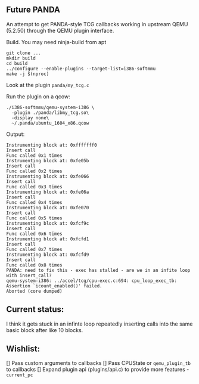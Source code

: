 Future PANDA
----
An attempt to get PANDA-style TCG callbacks working in upstream QEMU (5.2.50) through
the QEMU plugin interface.


Build. You may need ninja-build from apt
```
git clone ...
mkdir build
cd build
../configure --enable-plugins --target-list=i386-softmmu
make -j $(nproc)
```

Look at the plugin `panda/my_tcg.c`

Run the plugin on a qcow:
```
./i386-softmmu/qemu-system-i386 \
  -plugin ./panda/libmy_tcg.so\
  -display none\
  ~/.panda/ubuntu_1604_x86.qcow
```

Output:
```
Instrumenting block at: 0xfffffff0
Insert call
Func called 0x1 times
Instrumenting block at: 0xfe05b
Insert call
Func called 0x2 times
Instrumenting block at: 0xfe066
Insert call
Func called 0x3 times
Instrumenting block at: 0xfe06a
Insert call
Func called 0x4 times
Instrumenting block at: 0xfe070
Insert call
Func called 0x5 times
Instrumenting block at: 0xfcf9c
Insert call
Func called 0x6 times
Instrumenting block at: 0xfcfd1
Insert call
Func called 0x7 times
Instrumenting block at: 0xfcfd9
Insert call
Func called 0x8 times
PANDA: need to fix this - exec has stalled - are we in an infite loop with insert_call?
qemu-system-i386: ../accel/tcg/cpu-exec.c:694: cpu_loop_exec_tb: Assertion `icount_enabled()' failed.
Aborted (core dumped)
```

Current status:
----
I think it gets stuck in an infinte loop repeatedly inserting calls into the same basic block after like 10 blocks.

Wishlist:
----
[] Pass custom arguments to callbacks
[] Pass CPUState or `qemu_plugin_tb` to callbacks
[] Expand plugin api (plugins/api.c) to provide more features - `current_pc`

